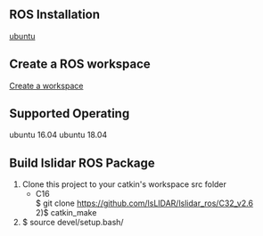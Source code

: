 ROS Installation
-----
[ubuntu](http://wiki.ros.org/Installation/Ubuntu)

Create a ROS workspace
----
[Create a workspace](http://wiki.ros.org/catkin/Tutorials/create_a_workspace) 

Supported Operating
----
ubuntu 16.04
ubuntu 18.04

Build lslidar ROS Package
----
1) Clone this project to your catkin's workspace src folder<br>
     * C16<br>
     $ git clone https://github.com/lsLIDAR/lslidar_ros/C32_v2.6<br>
2)$ catkin_make<br>
3) $ source devel/setup.bash/<br>
